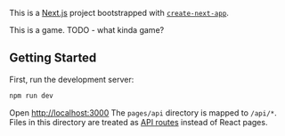 This is a [Next.js](https://nextjs.org/) project bootstrapped with [`create-next-app`](https://github.com/vercel/next.js/tree/canary/packages/create-next-app).

This is a game. TODO - what kinda game?

## Getting Started

First, run the development server:

```bash
npm run dev
```

Open [http://localhost:3000](http://localhost:3000)
The `pages/api` directory is mapped to `/api/*`. Files in this directory are treated as [API routes](https://nextjs.org/docs/api-routes/introduction) instead of React pages.
